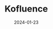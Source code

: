 ---  
layout: startup_page  
title: "Kofluence"  
id: "kofluence.com"  
permalink: "/kofluencekofluence.com01232024/"  
website: "https://www.kofluence.com/"  
funding_round: "Strategic Investment"  
funding_amount: ""  
investors: "Nazara Technologies"  
about: "Kofluence is an adtech platform connecting brands with influencers across various social media channels. It boasts over 600,000 creators and provides users with relevant performance metrics. The platform aims to bridge the gap between gaming and influencer marketing."  
markets: "AdTech, Influencer Marketing, Gaming"  
hq: "Bengaluru, Karnataka, India"  
founded_year: "2019"  
linkedin: "https://in.linkedin.com/company/kofluence"  
twitter: "https://twitter.com/Kofluencetech"  
instagram: ""  
facebook: "https://www.facebook.com/kofluence"  
crunchbase: "https://www.crunchbase.com/organization/kofluence"  
pitchbook: "https://pitchbook.com/profiles/company/491379-67"  

date_display: "23-Jan-2024"  
date: "2024-01-23"

# SEO Optimization  
meta_title: "Kofluence - Strategic Investment"  
meta_description: "Kofluence, Kofluence is an adtech platform connecting brands with influencers across various social media channels. It boasts over 600,000 creators and provides ..."  
meta_keywords: "Kofluence, AdTech, Influencer Marketing, Gaming, Strategic Investment funding"  
canonical_url: "https://startup.projectstartups.com/kofluencekofluence.com01232024/"  
---